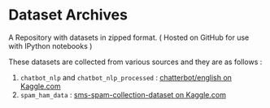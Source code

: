 # Dataset Archives
A Repository with datasets in zipped format. ( Hosted on GitHub for use with IPython notebooks )

These datasets are collected from various sources and they are as follows :

1. `chatbot_nlp` and `chatbot_nlp_processed` : [chatterbot/english on Kaggle.com](https://www.kaggle.com/kausr25/chatterbotenglish)
2. `spam_ham_data` : [sms-spam-collection-dataset on Kaggle.com](https://www.kaggle.com/uciml/sms-spam-collection-dataset)
